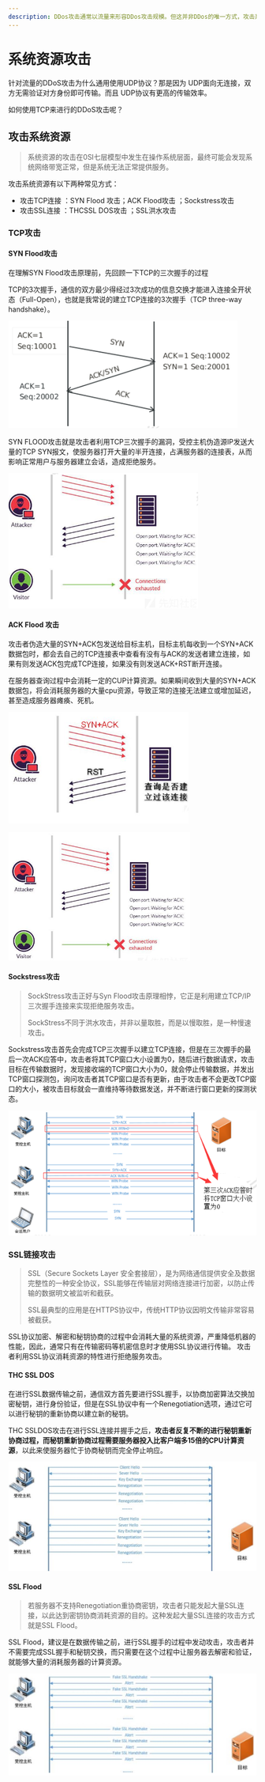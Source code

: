 ```yaml
---
description: DDos攻击通常以流量来形容DDos攻击规模。但这并非DDos的唯一方式，攻击系统资源同样可以造成DDos攻击。
---
```


# 系统资源攻击

针对流量的DDoS攻击为什么通用使用UDP协议？那是因为 UDP面向无连接，双方无需验证对方身份即可传输。而且 UDP协议有更高的传输效率。

如何使用TCP来进行的DDoS攻击呢？

## 攻击系统资源

> 系统资源的攻击在0SI七层模型中发生在操作系统层面，最终可能会发现系统网络带宽正常，但是系统无法正常提供服务。

攻击系统资源有以下两种常见方式： 

* 攻击TCP连接 ：SYN Flood 攻击；ACK Flood攻击 ；Sockstress攻击 
* 攻击SSL连接 ：THCSSL DOS攻击 ；SSL洪水攻击

### TCP攻击

#### SYN Flood攻击

在理解SYN Flood攻击原理前，先回顾一下TCP的三次握手的过程

TCP的3次握手，通信的双方最少得经过3次成功的信息交换才能进入连接全开状态（Full-Open），也就是我常说的建立TCP连接的3次握手（TCP three-way handshake）。

![TCP&#x7684;&#x4E09;&#x6B21;&#x63E1;&#x624B;](../.gitbook/assets/image%20%2847%29.png)

SYN FLOOD攻击就是攻击者利用TCP三次握手的漏洞，受控主机伪造源IP发送大量的TCP  SYN报文，使服务器打开大量的半开连接，占满服务器的连接表，从而影响正常用户与服务器建立会话，造成拒绝服务。  


![SYN FLOOD ATTACT](../.gitbook/assets/image%20%2864%29.png)

#### ACK Flood 攻击

攻击者伪造大量的SYN+ACK包发送给目标主机，目标主机每收到一个SYN+ACK数据包时，都会去自己的TCP连接表中查看有没有与ACK的发送者建立连接，如果有则发送ACK包完成TCP连接，如果没有则发送ACK+RST断开连接。

在服务器查询过程中会消耗一定的CUP计算资源。如果瞬间收到大量的SYN+ACK数据包，将会消耗服务器的大量cpu资源，导致正常的连接无法建立或增加延迟，甚至造成服务器瘫痪、死机。

![ACK Flood &#x53D1;&#x9001;&#x5927;&#x91CF;&#x7684;SYN+ACK](../.gitbook/assets/image%20%2814%29.png)

![&#x4F7F;&#x7528;SYNFLOOD&#x5EFA;&#x7ACB;&#x7684;&#x5927;&#x91CF;&#x534A;&#x5F00;&#x8FDE;&#x63A5;&#xFF0C;&#x5BFC;&#x81F4;&#x670D;&#x52A1;&#x5668;&#x5FD9;&#x4E0D;&#x8FC7;&#x6765;](../.gitbook/assets/image%20%2869%29.png)

#### Sockstress攻击

> SockStress攻击正好与Syn Flood攻击原理相悖，它正是利用建立TCP/IP三次握手连接来实现拒绝服务攻击。
>
>  SockStress不同于洪水攻击，并非以量取胜，而是以慢取胜，是一种慢速攻击。

Sockstress攻击首先会完成TCP三次握手以建立TCP连接，但是在三次握手的最后一次ACK应答中，攻击者将其TCP窗口大小设置为0，随后进行数据请求，攻击目标在传输数据时，发现接收端的TCP窗口大小为0，就会停止传输数据，并发出TCP窗口探测包，询问攻击者其TCP窗口是否有更新，由于攻击者不会更改TCP窗口的大小，被攻击目标就会一直维持等待数据发送，并不断进行窗口更新的探测状态。

![Sockstress&#x653B;&#x51FB;](../.gitbook/assets/image%20%284%29.png)

### SSL链接攻击

> SSL（Secure Sockets Layer 安全套接层），是为网络通信提供安全及数据完整性的一种安全协议，SSL能够在传输层对网络连接进行加密，以防止传输的数据明文被监听和截获。 
>
> SSL最典型的应用是在HTTPS协议中，传统HTTP协议因明文传输非常容易被截获。

SSL协议加密、解密和秘钥协商的过程中会消耗大量的系统资源，严重降低机器的性能，因此，通常只有在传输密码等机密信息时才使用SSL协议进行传输。 攻击者利用SSL协议消耗资源的特性进行拒绝服务攻击。

#### THC SSL DOS 

在进行SSL数据传输之前，通信双方首先要进行SSL握手，以协商加密算法交换加密秘钥，进行身份验证，但是在SSL协议中有一个Renegotiation选项，通过它可以进行秘钥的重新协商以建立新的秘钥。 

THC SSLDOS攻击在进行SSL连接并握手之后，**攻击者反复不断的进行秘钥重新协商过程，而秘钥重新协商过程需要服务器投入比客户端多15倍的CPU计算资源**，以此来使服务器忙于协商秘钥而完全停止响应。

![](../.gitbook/assets/image.png)

#### SSL Flood

> 若服务器不支持Renegotiation重协商密钥，攻击者只能发起大量SSL连接，以此达到密钥协商消耗资源的目的。这种发起大量SSL连接的攻击方式就是SSL Flood。

SSL Flood，建议是在数据传输之前，进行SSL握手的过程中发动攻击，攻击者并不需要完成SSL握手和秘钥交换，而只需要在这个过程中让服务器去解密和验证，就能够大量的消耗服务器的计算资源。

![SSL Flood attack](../.gitbook/assets/image%20%288%29.png)



